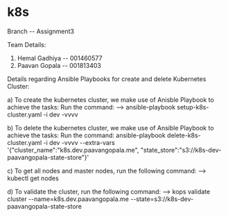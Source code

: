 # k8s

Branch -- Assignment3

Team Details:

1) Hemal Gadhiya -- 001460577
2) Paavan Gopala -- 001813403

Details regarding Ansible Playbooks for create and delete Kubernetes Cluster:

a) To create the kubernetes cluster, we make use of Anisble Playbook to achieve the tasks:
Run the command: --> ansible-playbook setup-k8s-cluster.yaml -i dev -vvvv

b) To delete the kubernetes cluster, we make use of Ansible Playbook to achieve the tasks:
Run the command: ansible-playbook delete-k8s-cluster.yaml -i dev -vvvv --extra-vars '{"cluster_name":"k8s.dev.paavangopala.me", "state_store":"s3://k8s-dev-paavangopala-state-store"}'

c) To get all nodes and master nodes, run the following command:
   --> kubectl get nodes

d) To validate the cluster, run the following command:
   --> kops validate cluster --name=k8s.dev.paavangopala.me --state=s3://k8s-dev-paavangopala-state-store
